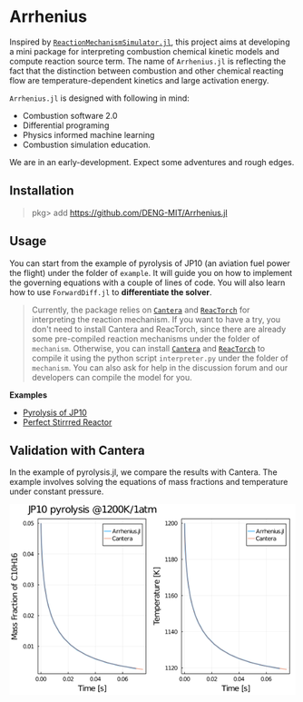 # Arrhenius

Inspired by [`ReactionMechanismSimulator.jl`](https://github.com/ReactionMechanismGenerator/ReactionMechanismSimulator.jl), this project aims at developing a mini package for interpreting combustion chemical kinetic models and compute reaction source term. The name of `Arrhenius.jl` is reflecting the fact that the distinction between combustion and other chemical reacting flow are temperature-dependent kinetics and large activation energy.

`Arrhenius.jl` is designed with following in mind:

* Combustion software 2.0
* Differential programing
* Physics informed machine learning
* Combustion simulation education.

We are in an early-development. Expect some adventures and rough edges.

## Installation

> pkg> add https://github.com/DENG-MIT/Arrhenius.jl

## Usage

You can start from the example of pyrolysis of JP10 (an aviation fuel power the flight) under the folder of `example`. It will guide you on how to implement the governing equations with a couple of lines of code. You will also learn how to use `ForwardDiff.jl` to **differentiate the solver**.

> Currently, the package relies on [`Cantera`](https://github.com/Cantera/cantera) and [`ReacTorch`](https://github.com/DENG-MIT/reactorch) for interpreting the reaction mechanism. If you want to have a try, you don't need to install Cantera and ReacTorch, since there are already some pre-compiled reaction mechanisms under the folder of `mechanism`. Otherwise, you can install [`Cantera`](https://github.com/Cantera/cantera) and [`ReacTorch`](https://github.com/DENG-MIT/reactorch) to compile it using the python script `interpreter.py` under the folder of `mechanism`. You can also ask for help in the discussion forum and our developers can compile the model for you.

**Examples**
  + [Pyrolysis of JP10](https://github.com/DENG-MIT/Arrhenius.jl/blob/61797953108be35edf9b04f506adcb565411088b/example/pyrolysis.jl#L1)
  + [Perfect Stirrred Reactor](https://github.com/DENG-MIT/Arrhenius.jl/issues/6)


## Validation with Cantera

In the example of pyrolysis.jl, we compare the results with Cantera. The example involves solving the equations of mass fractions and temperature under constant pressure.

![JP10_pyrolysis_vs_cantera](./example/pyrolysis/JP10_pyrolysis.png)

